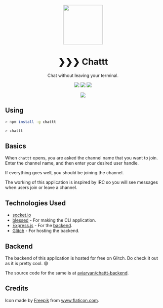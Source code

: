 <p align="center">
 <img src="https://user-images.githubusercontent.com/4047597/36716307-e6c24506-1bbf-11e8-8bfe-cc151874f332.png" width="128px">
</p>

<h1 align="center">
	❯❯❯ Chattt
</h1>

<p align="center">
Chat without leaving your terminal.
</p>

<p align="center">
<a href="https://www.npmjs.com/package/chattt"><img src="https://img.shields.io/npm/v/chattt.svg"></a>
<a href="https://www.npmjs.com/package/chattt"><img src="https://img.shields.io/npm/dm/chattt.svg"></a>
<a href="https://www.npmjs.com/package/chattt"><img src="https://img.shields.io/npm/l/chattt.svg"></a>
</p>

<p align="center">
 <img src="https://user-images.githubusercontent.com/4047597/36725003-e922a082-1bda-11e8-9b08-2537a8a05529.gif">
</p>


## Using

```sh
> npm install -g chattt

> chattt
```


## Basics

When `chattt` opens, you are asked the channel name that you want to join. Enter the channel name, and then enter your desired user handle.

If everything goes well, you should be joining the channel.

The working of this application is inspired by IRC so you will see messages when users join or leave a channel.


## Technologies Used

* [socket.io](https://socket.io)
* [blessed](https://github.com/chjj/blessed) - For making the CLI application.
* [Express.js](https://expressjs.com/) - For the [backend](#backend).
* [Glitch](https://glitch.com) - For hosting the backend.


## Backend

The backend of this application is hosted for free on Glitch. 
Do check it out as it is pretty cool. 😄

The source code for the same is at [aviaryan/chattt-backend](https://github.com/aviaryan/chattt-backend).


## Credits

Icon made by [Freepik](https://www.flaticon.com/authors/freepik) from www.flaticon.com.

